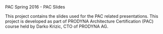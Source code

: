 PAC Spring 2016 - PAC Slides

This project contains the slides used for the PAC related presentations.
This project is developed as part of PRODYNA Architecture Certification (PAC) course held by Darko Krizic, CTO of PRODYNA AG.